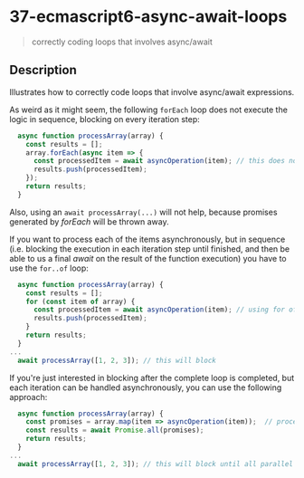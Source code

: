 # 37-ecmascript6-async-await-loops
> correctly coding loops that involves async/await

## Description

Illustrates how to correctly code loops that involve async/await expressions.

As weird as it might seem, the following `forEach` loop does not execute the logic in sequence, blocking on every iteration step:

```javascript
  async function processArray(array) {
    const results = [];
    array.forEach(async item => {
      const processedItem = await asyncOperation(item); // this does not block
      results.push(processedItem);
    });
    return results;
  }
```

Also, using an `await processArray(...)` will not help, because promises generated by *forEach* will be thrown away.

If you want to process each of the items asynchronously, but in sequence (i.e. blocking the execution in each iteration step until finished, and then be able to us a final *await* on the result of the function execution) you have to use the `for..of` loop:

```javascript
  async function processArray(array) {
    const results = [];
    for (const item of array) {
      const processedItem = await asyncOperation(item); // using for of results in blocking
      results.push(processedItem);
    }
    return results;
  }
...
  await processArray([1, 2, 3]); // this will block
```

If you're just interested in blocking after the complete loop is completed, but each iteration can be handled asynchronously, you can use the following approach:

```javascript
  async function processArray(array) {
    const promises = array.map(item => asyncOperation(item));  // processing done in parallel
    const results = await Promise.all(promises);
    return results;
  }
...
  await processArray([1, 2, 3]); // this will block until all parallel processing done in the loop is completed
```
